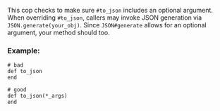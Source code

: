 This cop checks to make sure `#to_json` includes an optional argument.
When overriding `#to_json`, callers may invoke JSON
generation via `JSON.generate(your_obj)`.  Since `JSON#generate` allows
for an optional argument, your method should too.

### Example:
    # bad
    def to_json
    end

    # good
    def to_json(*_args)
    end
